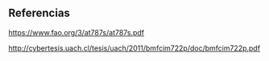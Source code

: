 ## Referencias

https://www.fao.org/3/at787s/at787s.pdf

http://cybertesis.uach.cl/tesis/uach/2011/bmfcim722p/doc/bmfcim722p.pdf

